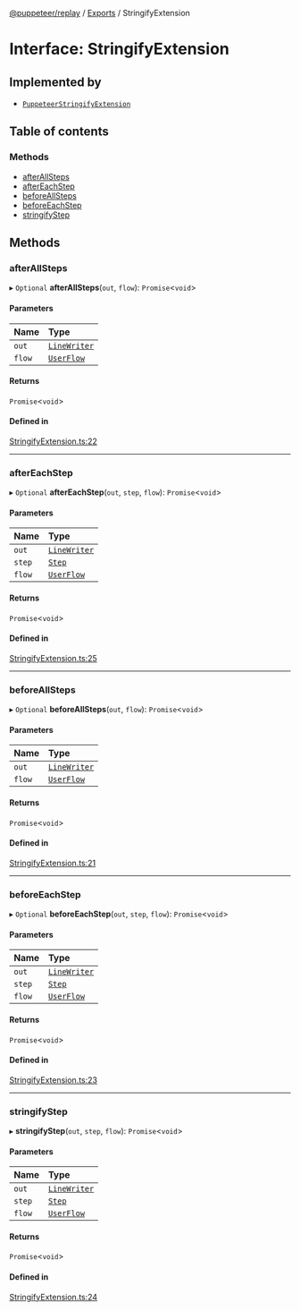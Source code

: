 [@puppeteer/replay](../README.md) / [Exports](../modules.md) / StringifyExtension

# Interface: StringifyExtension

## Implemented by

- [`PuppeteerStringifyExtension`](../classes/PuppeteerStringifyExtension.md)

## Table of contents

### Methods

- [afterAllSteps](StringifyExtension.md#afterallsteps)
- [afterEachStep](StringifyExtension.md#aftereachstep)
- [beforeAllSteps](StringifyExtension.md#beforeallsteps)
- [beforeEachStep](StringifyExtension.md#beforeeachstep)
- [stringifyStep](StringifyExtension.md#stringifystep)

## Methods

### afterAllSteps

▸ `Optional` **afterAllSteps**(`out`, `flow`): `Promise`<`void`\>

#### Parameters

| Name | Type |
| :------ | :------ |
| `out` | [`LineWriter`](LineWriter.md) |
| `flow` | [`UserFlow`](Schema.UserFlow.md) |

#### Returns

`Promise`<`void`\>

#### Defined in

[StringifyExtension.ts:22](https://github.com/puppeteer/replay/blob/34579ab/src/StringifyExtension.ts#L22)

___

### afterEachStep

▸ `Optional` **afterEachStep**(`out`, `step`, `flow`): `Promise`<`void`\>

#### Parameters

| Name | Type |
| :------ | :------ |
| `out` | [`LineWriter`](LineWriter.md) |
| `step` | [`Step`](../modules/Schema.md#step) |
| `flow` | [`UserFlow`](Schema.UserFlow.md) |

#### Returns

`Promise`<`void`\>

#### Defined in

[StringifyExtension.ts:25](https://github.com/puppeteer/replay/blob/34579ab/src/StringifyExtension.ts#L25)

___

### beforeAllSteps

▸ `Optional` **beforeAllSteps**(`out`, `flow`): `Promise`<`void`\>

#### Parameters

| Name | Type |
| :------ | :------ |
| `out` | [`LineWriter`](LineWriter.md) |
| `flow` | [`UserFlow`](Schema.UserFlow.md) |

#### Returns

`Promise`<`void`\>

#### Defined in

[StringifyExtension.ts:21](https://github.com/puppeteer/replay/blob/34579ab/src/StringifyExtension.ts#L21)

___

### beforeEachStep

▸ `Optional` **beforeEachStep**(`out`, `step`, `flow`): `Promise`<`void`\>

#### Parameters

| Name | Type |
| :------ | :------ |
| `out` | [`LineWriter`](LineWriter.md) |
| `step` | [`Step`](../modules/Schema.md#step) |
| `flow` | [`UserFlow`](Schema.UserFlow.md) |

#### Returns

`Promise`<`void`\>

#### Defined in

[StringifyExtension.ts:23](https://github.com/puppeteer/replay/blob/34579ab/src/StringifyExtension.ts#L23)

___

### stringifyStep

▸ **stringifyStep**(`out`, `step`, `flow`): `Promise`<`void`\>

#### Parameters

| Name | Type |
| :------ | :------ |
| `out` | [`LineWriter`](LineWriter.md) |
| `step` | [`Step`](../modules/Schema.md#step) |
| `flow` | [`UserFlow`](Schema.UserFlow.md) |

#### Returns

`Promise`<`void`\>

#### Defined in

[StringifyExtension.ts:24](https://github.com/puppeteer/replay/blob/34579ab/src/StringifyExtension.ts#L24)
